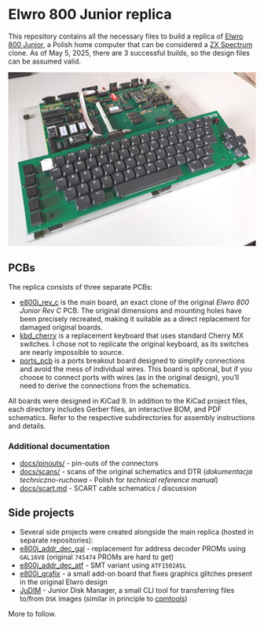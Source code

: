 # Elwro 800 Junior replica

This repository contains all the necessary files to build a replica of [Elwro 800 Junior](https://pl.wikipedia.org/wiki/Elwro_800_Junior), a Polish home computer that can be considered a  [ZX Spectrum](https://en.wikipedia.org/wiki/ZX_Spectrum) clone. As of May 5, 2025, there are 3 successful builds, so the design files can be assumed valid.

![](img/junior1.jpg)



## PCBs

The replica consists of three separate PCBs:

* [e800j_rev_c](e800j_rev_c) is the main board, an exact clone of the original *Elwro 800 Junior Rev C* PCB.  The original dimensions and mounting holes have been precisely recreated, making it suitable as a direct replacement for damaged original boards. 
* [kbd_cherry](kbd_cherry) is a replacement keyboard that uses standard Cherry MX switches. I chose not to replicate the original keyboard, as its switches are nearly impossible to source.
* [ports_pcb](ports_pcb) is a ports breakout board designed to simplify connections and avoid the mess of individual wires. This board is optional, but if you choose to connect ports with wires (as in the original design), you’ll need to derive the connections from the schematics.

All boards were designed in KiCad 9. In addition to the KiCad project files, each directory includes Gerber files, an interactive BOM, and PDF schematics. Refer to the respective subdirectories for assembly instructions and details.

### Additional documentation

* [docs/pinouts/](docs/pinouts) - pin-outs of the connectors
* [docs/scans/](docs/scans/) - scans of the original schematics and DTR (*dokumentacja techniczno-ruchowa* - Polish for *technical reference manual*)
* [docs/scart.md](docs/scart.md) - SCART cable schematics / discussion

## Side projects

* Several side projects were created alongside the main replica (hosted in separate repositories):
* [e800j_addr_dec_gal](https://github.com/codepainters/e800j_addr_dec_gal) - replacement for address decoder PROMs using `GAL16V8` (original `74S474` PROMs are hard to get)
* [e800j_addr_dec_atf](https://github.com/codepainters/e800j_addr_dec_atf) - SMT variant using `ATF1502ASL`
* [e800j_grafix](https://github.com/codepainters/e800j_grafix) - a small add-on board that fixes graphics glitches present in the original Elwro design
* [JuDIM](https://github.com/codepainters/judim) - Junior Disk Manager, a small CLI tool for transferring files to/from `DSK` images (similar in principle to [cpmtools](https://www.moria.de/~michael/cpmtools/))

More to follow.

